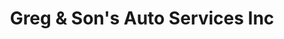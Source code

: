 ---
title: "Greg & Son's Auto Services Inc"
url: /wayne/greg-and-sons-auto-services-inc/
shop: car repair
---